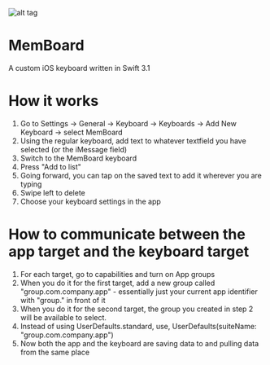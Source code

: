 ![alt tag](http://i.imgur.com/BbTbor5.png)

# MemBoard

A custom iOS keyboard written in Swift 3.1

# How it works

1. Go to Settings -> General -> Keyboard -> Keyboards -> Add New Keyboard -> select MemBoard
2. Using the regular keyboard, add text to whatever textfield you have selected (or the iMessage field)
3. Switch to the MemBoard keyboard
4. Press "Add to list"
5. Going forward, you can tap on the saved text to add it wherever you are typing
6. Swipe left to delete
7. Choose your keyboard settings in the app

# How to communicate between the app target and the keyboard target

1. For each target, go to capabilities and turn on App groups
2. When you do it for the first target, add a new group called "group.com.company.app" - essentially just your current app identifier with "group." in front of it
3. When you do it for the second target, the group you created in step 2 will be available to select.
4. Instead of using UserDefaults.standard, use, UserDefaults(suiteName: "group.com.company.app")
5. Now both the app and the keyboard are saving data to and pulling data from the same place


